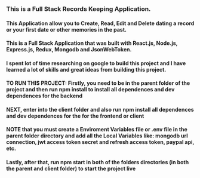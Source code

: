 
### This is a Full Stack Records Keeping Application. 
#### This Application allow you to Create, Read, Edit and Delete dating a record or your first date or other memories in the past.

#### This is a Full Stack Application that was built with React.js, Node.js, Express.js, Redux, Mongodb and JsonWebToken. 
#### I spent lot of time researching on google to build this project and I have learned a lot of skills and great ideas from building this project. 

#### TO RUN THIS PROJECT: Firstly, you need to be in the parent folder of the project and then run npm install to install all dependences and dev dependences for the backend
#### NEXT, enter into the client folder and also run npm install all dependences and dev dependences for the for the frontend or client
#### NOTE that you must create a Enviroment Variables file or .env file in the parent folder directory and add all the Local Variables like: mongodb url connection, jwt access token secret and refresh access token, paypal api, etc.
#### Lastly, after that, run npm start in both of the folders directories (in both the parent and client folder) to start the project live


